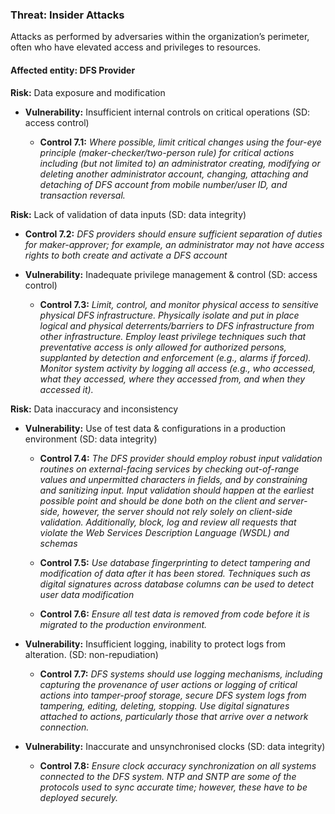 ### Threat: Insider Attacks
 Attacks as performed by adversaries within the organization’s perimeter, often who have elevated access and privileges to resources. 
#### Affected entity: DFS Provider

**Risk:** Data exposure and modification 

* **Vulnerability:** Insufficient internal controls on critical operations (SD: access control)

  * **Control 7.1:** _Where possible, limit critical changes using the four-eye principle (maker-checker/two-person rule) for critical actions including (but not limited to) an administrator creating, modifying or deleting another administrator account, changing, attaching and detaching of DFS account from mobile number/user ID, and transaction reversal._

**Risk:** Lack of validation of data inputs (SD: data integrity)

  * **Control 7.2:** _DFS providers should ensure sufficient separation of duties for maker-approver; for example, an administrator may not have access rights to both create and activate a DFS account_

* **Vulnerability:** Inadequate privilege management & control (SD: access control)

  * **Control 7.3:** _Limit, control, and monitor physical access to sensitive physical DFS infrastructure. Physically isolate and put in place logical and physical deterrents/barriers to DFS infrastructure from other infrastructure. Employ least privilege techniques such that preventative access is only allowed for authorized persons, supplanted by detection and enforcement (e.g., alarms if forced). Monitor system activity by logging all access (e.g., who accessed, what they accessed, where they accessed from, and when they accessed it)._

**Risk:** Data inaccuracy and inconsistency

* **Vulnerability:** Use of test data & configurations in a production environment (SD: data integrity)

  * **Control 7.4:**  _The DFS provider should employ robust input validation routines on external-facing services by checking out-of-range values and unpermitted characters in fields, and by constraining and sanitizing input. Input validation should happen at the earliest possible point and should be done both on the client and server-side, however, the server should not rely solely on client-side validation.  Additionally, block, log and review all requests that violate the Web Services Description Language (WSDL) and schemas_

  * **Control 7.5:** _Use database fingerprinting to detect tampering and modification of data after it has been stored. Techniques such as digital signatures across database columns can be used to detect user data modification_

  * **Control 7.6:** _Ensure all test data is removed from code before it is migrated to the production environment._
* **Vulnerability:** Insufficient logging, inability to protect logs from alteration. (SD: non-repudiation)

  * **Control 7.7:** _DFS systems should use logging mechanisms, including capturing the provenance of user actions or logging of critical actions into tamper-proof storage, secure DFS system logs from tampering, editing, deleting, stopping. Use digital signatures attached to actions, particularly those that arrive over a network connection._

* **Vulnerability:** Inaccurate and unsynchronised clocks (SD: data integrity)

  * **Control 7.8:**  _Ensure clock accuracy synchronization on all systems connected to the DFS system. NTP and SNTP are some of the protocols used to sync accurate time; however, these have to be deployed securely._
